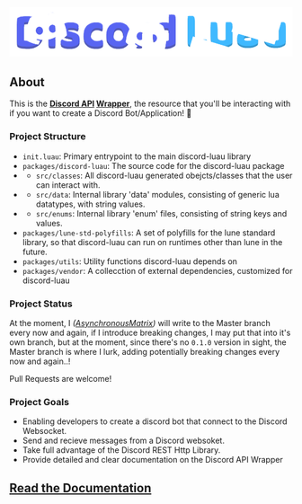 <!-- markdownlint-disable MD033 -->
<!-- markdownlint-disable MD041 -->

<div align="center">
 <p>
  <a href="">
   <img src="https://raw.githubusercontent.com/DiscordLuau/.github/master/resource/DiscordLuau-Banner.png" width="512" alt="discord-luau"/>
 </a>
 </p>
</div>

## About

This is the **[Discord API](https://discord.com/developers/docs/intro) [Wrapper](https://rapidapi.com/blog/api-glossary/api-wrapper/)**, the resource that you'll be interacting with if you want to create a Discord Bot/Application! 🎉

### Project Structure

- `init.luau`: Primary entrypoint to the main discord-luau library
- `packages/discord-luau`: The source code for the discord-luau package
- - `src/classes`: All discord-luau generated obejcts/classes that the user can interact with.
- - `src/data`: Internal library 'data' modules, consisting of generic lua datatypes, with string values.
- - `src/enums`: Internal library 'enum' files, consisting of string keys and values.
- `packages/lune-std-polyfills`: A set of polyfills for the lune standard library, so that discord-luau can run on runtimes other than lune in the future.
- `packages/utils`: Utility functions discord-luau depends on
- `packages/vendor`: A collecction of external dependencies, customized for discord-luau

### Project Status

At the moment, I *([AsynchronousMatrix](https://github.com/4x8Matrix))* will write to the Master branch every now and again, if I introduce breaking changes, I may put that into it's own branch, but at the moment, since there's no `0.1.0` version in sight, the Master branch is where I lurk, adding potentially breaking changes every now and again..!

Pull Requests are welcome!

### Project Goals

- Enabling developers to create a discord bot that connect to the Discord Websocket.
- Send and recieve messages from a Discord websoket.
- Take full advantage of the Discord REST Http Library.
- Provide detailed and clear documentation on the Discord API Wrapper

## [Read the Documentation](https://discord-luau-docs.deno.dev)
